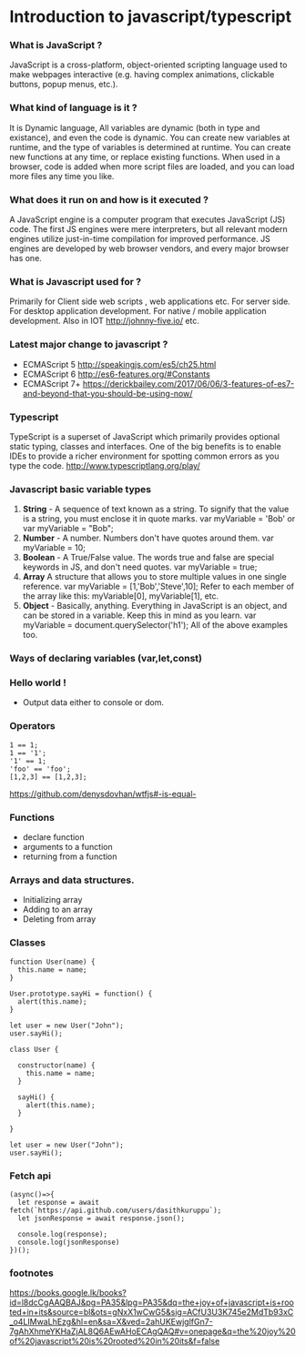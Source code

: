 # Introduction to javascript/typescript

### What is JavaScript ?

JavaScript is a cross-platform, object-oriented scripting language used to make webpages interactive (e.g. having complex animations, clickable buttons, popup menus, etc.).

### What kind of language is it ?

It is Dynamic language, All variables are dynamic (both in type and existance), and even the code is dynamic. You can create new variables at runtime, and the type of variables is determined at runtime. You can create new functions at any time, or replace existing functions. When used in a browser, code is added when more script files are loaded, and you can load more files any time you like.

### What does it run on and how is it executed ?

A JavaScript engine is a computer program that executes JavaScript (JS) code. The first JS engines were mere interpreters, but all relevant modern engines utilize just-in-time compilation for improved performance.
JS engines are developed by web browser vendors, and every major browser has one.

### What is Javascript used for ?

Primarily for Client side web scripts , web applications etc.
For server side.
For desktop application development.
For native / mobile application development.
Also in IOT http://johnny-five.io/ etc.

### Latest major change to javascript ?  
* ECMAScript 5 http://speakingjs.com/es5/ch25.html
* ECMAScript 6 http://es6-features.org/#Constants
* ECMAScript 7+ https://derickbailey.com/2017/06/06/3-features-of-es7-and-beyond-that-you-should-be-using-now/

### Typescript

TypeScript is a superset of JavaScript which primarily provides optional static typing, classes and interfaces. One of the big benefits is to enable IDEs to provide a richer environment for spotting common errors as you type the code.
http://www.typescriptlang.org/play/

### Javascript basic variable types

1. **String** -	A sequence of text known as a string. To signify that the value is a string, you must enclose it in quote marks.	var     myVariable = 'Bob' or var myVariable = "Bob";
2. **Number** -	A number. Numbers don't have quotes around them.	var myVariable = 10;
3. **Boolean** -	A True/False value. The words true and false are special keywords in JS, and don't need quotes.	var myVariable = true;
4. **Array**	A structure that allows you to store multiple values in one single reference.	var myVariable = [1,'Bob','Steve',10];
Refer to each member of the array like this:
myVariable[0], myVariable[1], etc.
5. **Object** -	Basically, anything. Everything in JavaScript is an object, and can be stored in a variable. Keep this in mind as you learn.	var myVariable = document.querySelector('h1');
All of the above examples too.

### Ways of declaring variables (var,let,const)

### Hello world !

* Output data either to console or dom.

### Operators 
```
1 == 1; 
1 == '1';
'1' == 1;
'foo' == 'foo'; 
[1,2,3] == [1,2,3];

```
https://github.com/denysdovhan/wtfjs#-is-equal-

### Functions

* declare function
* arguments to a function
* returning from a function

### Arrays and data structures.

* Initializing array
* Adding to an array
* Deleting from array

### Classes

``` 
function User(name) {
  this.name = name;
}

User.prototype.sayHi = function() {
  alert(this.name);
}

let user = new User("John");
user.sayHi();

```


```
class User {

  constructor(name) {
    this.name = name;
  }

  sayHi() {
    alert(this.name);
  }

}

let user = new User("John");
user.sayHi();

```

### Fetch api
```
(async()=>{
  let response = await fetch(`https://api.github.com/users/dasithkuruppu`);
  let jsonResponse = await response.json();

  console.log(response);
  console.log(jsonResponse)
})();
```

### footnotes

https://books.google.lk/books?id=l8dcCgAAQBAJ&pg=PA35&lpg=PA35&dq=the+joy+of+javascript+is+rooted+in+its&source=bl&ots=gNxX1wCwG5&sig=ACfU3U3K745e2MdTb93xC_o4LIMwaLhEzg&hl=en&sa=X&ved=2ahUKEwjglfGn7-7gAhXhmeYKHaZjAL8Q6AEwAHoECAgQAQ#v=onepage&q=the%20joy%20of%20javascript%20is%20rooted%20in%20its&f=false



